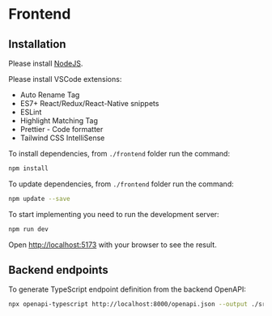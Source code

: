 # Frontend

## Installation

Please install [NodeJS](https://nodejs.org/).

Please install VSCode extensions:

- Auto Rename Tag
- ES7+ React/Redux/React-Native snippets
- ESLint
- Highlight Matching Tag
- Prettier - Code formatter
- Tailwind CSS IntelliSense

To install dependencies, from `./frontend` folder run the command:

```bash
npm install
```

To update dependencies, from `./frontend` folder run the command:

```bash
npm update --save
```

To start implementing you need to run the development server:

```bash
npm run dev
```

Open [http://localhost:5173](http://localhost:5173) with your browser to see the result.

## Backend endpoints

To generate TypeScript endpoint definition from the backend OpenAPI:

```bash
npx openapi-typescript http://localhost:8000/openapi.json --output ./src/services/backend/endpoints.d.ts
```

